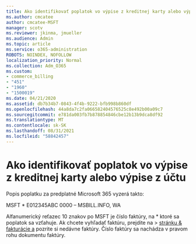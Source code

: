 ```yaml
---
title: Ako identifikovať poplatok vo výpise z kreditnej karty alebo výpise z účtu
ms.author: cmcatee
author: cmcatee-MSFT
manager: scotv
ms.reviewer: jkinma, jmueller
ms.audience: Admin
ms.topic: article
ms.service: o365-administration
ROBOTS: NOINDEX, NOFOLLOW
localization_priority: Normal
ms.collection: Adm_O365
ms.custom:
- commerce_billing
- "451"
- "1960"
- "1500019"
ms.date: 04/21/2020
ms.assetid: db7b34b7-0843-4f4b-9222-bfb998b860df
ms.openlocfilehash: 44a8da7c2fa066582404576525c8e492b00a09c7
ms.sourcegitcommit: e781da003fb7b878854846cbe12b13b9dca8df92
ms.translationtype: MT
ms.contentlocale: sk-SK
ms.lasthandoff: 08/31/2021
ms.locfileid: "58842457"
---
```

# <a name="how-to-identify-a-charge-on-your-credit-card-or-bank-statement"></a>Ako identifikovať poplatok vo výpise z kreditnej karty alebo výpise z účtu

Popis poplatku za predplatné Microsoft 365 vyzerá takto:
  
MSFT \* E012345ABC 0000 – MSBILL.INFO, WA
  
Alfanumerický reťazec 10 znakov po MSFT je číslo faktúry, na \* ktoré sa poplatok sa vzťahuje. Ak chcete vyhľadať faktúru, prejdite na  \> [stránku & fakturácie a](https://go.microsoft.com/fwlink/p/?linkid=848039) pozrite si nedávne faktúry. Číslo faktúry sa nachádza v pravom rohu dokumentu faktúry.